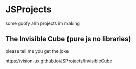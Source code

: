 # JSProjects
some goofy ahh projects im making

## The Invisible Cube (pure js no libraries)
please tell me you get the joke

https://vision-ux.github.io/JSProjects/InvisibleCube
